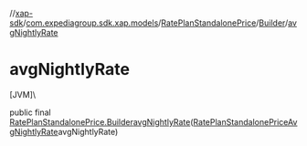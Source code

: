 //[xap-sdk](../../../../index.md)/[com.expediagroup.sdk.xap.models](../../index.md)/[RatePlanStandalonePrice](../index.md)/[Builder](index.md)/[avgNightlyRate](avg-nightly-rate.md)

# avgNightlyRate

[JVM]\

public final [RatePlanStandalonePrice.Builder](index.md)[avgNightlyRate](avg-nightly-rate.md)([RatePlanStandalonePriceAvgNightlyRate](../../-rate-plan-standalone-price-avg-nightly-rate/index.md)avgNightlyRate)
